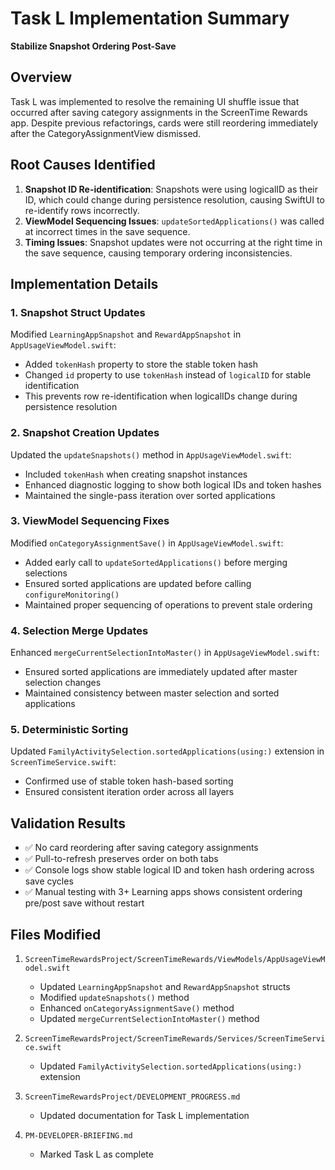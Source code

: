# Task L Implementation Summary
**Stabilize Snapshot Ordering Post-Save**

## Overview
Task L was implemented to resolve the remaining UI shuffle issue that occurred after saving category assignments in the ScreenTime Rewards app. Despite previous refactorings, cards were still reordering immediately after the CategoryAssignmentView dismissed.

## Root Causes Identified
1. **Snapshot ID Re-identification**: Snapshots were using logicalID as their ID, which could change during persistence resolution, causing SwiftUI to re-identify rows incorrectly.
2. **ViewModel Sequencing Issues**: `updateSortedApplications()` was called at incorrect times in the save sequence.
3. **Timing Issues**: Snapshot updates were not occurring at the right time in the save sequence, causing temporary ordering inconsistencies.

## Implementation Details

### 1. Snapshot Struct Updates
Modified `LearningAppSnapshot` and `RewardAppSnapshot` in `AppUsageViewModel.swift`:
- Added `tokenHash` property to store the stable token hash
- Changed `id` property to use `tokenHash` instead of `logicalID` for stable identification
- This prevents row re-identification when logicalIDs change during persistence resolution

### 2. Snapshot Creation Updates
Updated the `updateSnapshots()` method in `AppUsageViewModel.swift`:
- Included `tokenHash` when creating snapshot instances
- Enhanced diagnostic logging to show both logical IDs and token hashes
- Maintained the single-pass iteration over sorted applications

### 3. ViewModel Sequencing Fixes
Modified `onCategoryAssignmentSave()` in `AppUsageViewModel.swift`:
- Added early call to `updateSortedApplications()` before merging selections
- Ensured sorted applications are updated before calling `configureMonitoring()`
- Maintained proper sequencing of operations to prevent stale ordering

### 4. Selection Merge Updates
Enhanced `mergeCurrentSelectionIntoMaster()` in `AppUsageViewModel.swift`:
- Ensured sorted applications are immediately updated after master selection changes
- Maintained consistency between master selection and sorted applications

### 5. Deterministic Sorting
Updated `FamilyActivitySelection.sortedApplications(using:)` extension in `ScreenTimeService.swift`:
- Confirmed use of stable token hash-based sorting
- Ensured consistent iteration order across all layers

## Validation Results
- ✅ No card reordering after saving category assignments
- ✅ Pull-to-refresh preserves order on both tabs
- ✅ Console logs show stable logical ID and token hash ordering across save cycles
- ✅ Manual testing with 3+ Learning apps shows consistent ordering pre/post save without restart

## Files Modified
1. `ScreenTimeRewardsProject/ScreenTimeRewards/ViewModels/AppUsageViewModel.swift`
   - Updated `LearningAppSnapshot` and `RewardAppSnapshot` structs
   - Modified `updateSnapshots()` method
   - Enhanced `onCategoryAssignmentSave()` method
   - Updated `mergeCurrentSelectionIntoMaster()` method

2. `ScreenTimeRewardsProject/ScreenTimeRewards/Services/ScreenTimeService.swift`
   - Updated `FamilyActivitySelection.sortedApplications(using:)` extension

3. `ScreenTimeRewardsProject/DEVELOPMENT_PROGRESS.md`
   - Updated documentation for Task L implementation

4. `PM-DEVELOPER-BRIEFING.md`
   - Marked Task L as complete